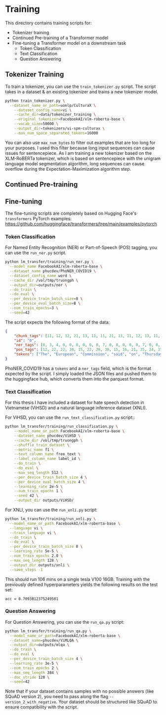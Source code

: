 # Training
This directory contains training scripts for:
- Tokenizer training
- Continued Pre-training of a Transformer model
- Fine-tuning a Transformer model on a downstream task
  - Token Classification
  - Text Classification
  - Question Answering

## Tokenizer Training

To train a tokenizer, you can use the `train_tokenizer.py` script. 
The script takes in a dataset & an existing tokenizer and trains a new tokenizer model. 

```bash
python train_tokenizer.py \
  --dataset_name_or_path=uonlp/CulturaX \
    --dataset_config_name=vi \
    --cache_dir=data/tokenizer_training \
    --original_tokenizer=FacebookAI/xlm-roberta-base \
    --vocab_size=50000 \
    --output_dir=tokenizers/vi-spm-culturax \
    --max_num_space_separated_tokens=16000
```
You can also use `max_num_bytes` to filter out examples that are too long for your purposes.
I used this filter because long input sequences can cause issues for sentencepiece.
As I am training a new tokenizer based on the XLM-RoBERTa tokenizer, which is based on sentencepiece with the 
unigram language model segmentation algorithm, long sequences can cause overflow during the Expectation-Maximization 
algorithm step.

## Continued Pre-training


## Fine-tuning
The fine-tuning scripts are completely based on Hugging Face's `transformers` PyTorch examples: https://github.com/huggingface/transformers/tree/main/examples/pytorch

### Token Classification
For Named Entity Recognition (NER) or Part-of-Speech (POS) tagging, you can use the `run_ner.py` script.

```bash
python lm_transfer/training/run_ner.py \
  --model_name FacebookAI/xlm-roberta-base \
  --dataset_name phucdev/PhoNER_COVID19 \
  --dataset_config_name word \
  --cache_dir /vol/tmp/truongph \
  --output_dir=outputs/ner \
  --do_train \
  --do_eval \
  --per_device_train_batch_size=8 \
  --per_device_eval_batch_size=8 \
  --num_train_epochs=3 \
  --seed=42
```

The script expects the following format of the data:
```json
{
    "chunk_tags": [11, 12, 12, 21, 13, 11, 11, 21, 13, 11, 12, 13, 11, 21, 22, 11, 12, 17, 11, 21, 17, 11, 12, 12, 21, 22, 22, 13, 11, 0],
    "id": "0",
    "ner_tags": [0, 3, 4, 0, 0, 0, 0, 0, 0, 7, 0, 0, 0, 0, 0, 7, 0, 0, 0, 0, 0, 0, 0, 0, 0, 0, 0, 0, 0, 0],
    "pos_tags": [12, 22, 22, 38, 15, 22, 28, 38, 15, 16, 21, 35, 24, 35, 37, 16, 21, 15, 24, 41, 15, 16, 21, 21, 20, 37, 40, 35, 21, 7],
    "tokens": ["The", "European", "Commission", "said", "on", "Thursday", "it", "disagreed", "with", "German", "advice", "to", "consumers", "to", "shun", "British", "lamb", "until", "scientists", "determine", "whether", "mad", "cow", "disease", "can", "be", "transmitted", "to", "sheep", "."]
}
```

PhoNER_COVID19 has a `tokens` and a `ner_tags` field, which is the format expected by the script.
I simply loaded the JSON files and pushed them to the huggingface hub, which converts them into the parquest format.

### Text Classification
For this thesis I have included a dataset for hate speech detection in Vietnamese (ViHSD) and a natural language 
inference dataset (XNLI).

For ViHSD, you can use the `run_text_classification.py` script::
```bash
python lm_transfer/training/run_classification.py \
    --model_name_or_path FacebookAI/xlm-roberta-base \
    --dataset_name phucdev/ViHSD \
    --cache_dir /vol/tmp/truongph \
    --shuffle_train_dataset \
    --metric_name f1 \
    --text_column_name free_text \
    --label_column_name label_id \
    --do_train \
    --do_eval \
    --max_seq_length 512 \
    --per_device_train_batch_size 4 \
    --per_device_eval_batch_size 4 \
    --learning_rate 2e-5 \
    --num_train_epochs 1 \
    --seed 42 \
    --output_dir outputs/ViHSD/
```

For XNLI, you can use the `run_xnli.py` script:
```bash
python lm_transfer/training/run_xnli.py \
  --model_name_or_path FacebookAI/xlm-roberta-base \
  --language vi \
  --train_language vi \
  --do_train \
  --do_eval \
  --per_device_train_batch_size 8 \
  --learning_rate 5e-5 \
  --num_train_epochs 2.0 \
  --max_seq_length 128 \
  --output_dir outputs/xnli \
  --save_steps -1
```
This should run 106 mins on a single tesla V100 16GB.
Training with the previously defined hyperparameters yields the following results on the test set:
```
acc = 0.7093812375249501
```

### Question Answering
For Question Answering, you can use the `run_qa.py` script:
```bash
python lm_transfer/training/run_qa.py \
  --model_name_or_path=FacebookAI/xlm-roberta-base \
  --dataset_name=phucdev/ViMLQA \
  --output_dir=outputs/mlqa \
  --do_train \
  --do_eval \
  --per_device_train_batch_size 4 \
  --learning_rate 3e-5 \
  --num_train_epochs 2 \
  --max_seq_length 384 \
  --doc_stride 128 \
  --seed=42
```

Note that if your dataset contains samples with no possible answers (like SQuAD version 2), you need to pass along the 
flag `--version_2_with_negative`.
Your dataset should be structured like SQuAD to ensure compatibility with the script.